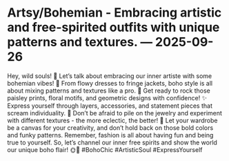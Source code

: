 # Artsy/Bohemian - Embracing artistic and free-spirited outfits with unique patterns and textures. — 2025-09-26

Hey, wild souls! 🌿 Let’s talk about embracing our inner artiste with some bohemian vibes! 🎨 From flowy dresses to fringe jackets, boho style is all about mixing patterns and textures like a pro. 🌻 Get ready to rock those paisley prints, floral motifs, and geometric designs with confidence! ✨ Express yourself through layers, accessories, and statement pieces that scream individuality. 🦋 Don’t be afraid to pile on the jewelry and experiment with different textures - the more eclectic, the better! 🌈 Let your wardrobe be a canvas for your creativity, and don’t hold back on those bold colors and funky patterns. Remember, fashion is all about having fun and being true to yourself. So, let’s channel our inner free spirits and show the world our unique boho flair! 🌞🌙 #BohoChic #ArtisticSoul #ExpressYourself